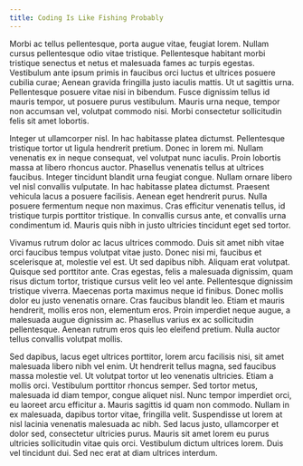 ```yaml
---
title: Coding Is Like Fishing Probably
---
```


Morbi ac tellus pellentesque, porta augue vitae, feugiat lorem. Nullam cursus pellentesque odio vitae tristique. Pellentesque habitant morbi tristique senectus et netus et malesuada fames ac turpis egestas. Vestibulum ante ipsum primis in faucibus orci luctus et ultrices posuere cubilia curae; Aenean gravida fringilla justo iaculis mattis. Ut ut sagittis urna. Pellentesque posuere vitae nisi in bibendum. Fusce dignissim tellus id mauris tempor, ut posuere purus vestibulum. Mauris urna neque, tempor non accumsan vel, volutpat commodo nisi. Morbi consectetur sollicitudin felis sit amet lobortis.

Integer ut ullamcorper nisl. In hac habitasse platea dictumst. Pellentesque tristique tortor ut ligula hendrerit pretium. Donec in lorem mi. Nullam venenatis ex in neque consequat, vel volutpat nunc iaculis. Proin lobortis massa at libero rhoncus auctor. Phasellus venenatis tellus at ultrices faucibus. Integer tincidunt blandit urna feugiat congue. Nullam ornare libero vel nisl convallis vulputate. In hac habitasse platea dictumst. Praesent vehicula lacus a posuere facilisis. Aenean eget hendrerit purus. Nulla posuere fermentum neque non maximus. Cras efficitur venenatis tellus, id tristique turpis porttitor tristique. In convallis cursus ante, et convallis urna condimentum id. Mauris quis nibh in justo ultricies tincidunt eget sed tortor.

Vivamus rutrum dolor ac lacus ultrices commodo. Duis sit amet nibh vitae orci faucibus tempus volutpat vitae justo. Donec nisi mi, faucibus et scelerisque at, molestie vel est. Ut sed dapibus nibh. Aliquam erat volutpat. Quisque sed porttitor ante. Cras egestas, felis a malesuada dignissim, quam risus dictum tortor, tristique cursus velit leo vel ante. Pellentesque dignissim tristique viverra. Maecenas porta maximus neque id finibus. Donec mollis dolor eu justo venenatis ornare. Cras faucibus blandit leo. Etiam et mauris hendrerit, mollis eros non, elementum eros. Proin imperdiet neque augue, a malesuada augue dignissim ac. Phasellus varius ex ac sollicitudin pellentesque. Aenean rutrum eros quis leo eleifend pretium. Nulla auctor tellus convallis volutpat mollis.

Sed dapibus, lacus eget ultrices porttitor, lorem arcu facilisis nisi, sit amet malesuada libero nibh vel enim. Ut hendrerit tellus magna, sed faucibus massa molestie vel. Ut volutpat tortor ut leo venenatis ultricies. Etiam a mollis orci. Vestibulum porttitor rhoncus semper. Sed tortor metus, malesuada id diam tempor, congue aliquet nisl. Nunc tempor imperdiet orci, eu laoreet arcu efficitur a. Mauris sagittis id quam non commodo. Nullam in ex malesuada, dapibus tortor vitae, fringilla velit. Suspendisse ut lorem at nisl lacinia venenatis malesuada ac nibh. Sed lacus justo, ullamcorper et dolor sed, consectetur ultricies purus. Mauris sit amet lorem eu purus ultricies sollicitudin vitae quis orci. Vestibulum dictum ultrices lorem. Duis vel tincidunt dui. Sed nec erat at diam ultrices interdum.
